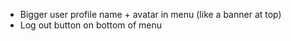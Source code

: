 - Bigger user profile name + avatar in menu (like a banner at top)
- Log out button on bottom of menu
